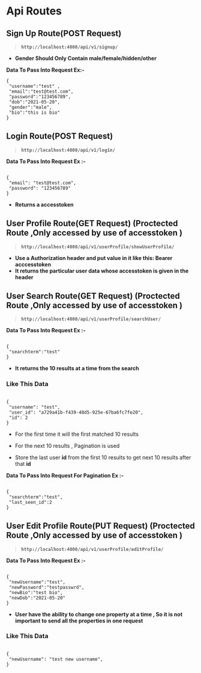# Api Routes

## Sign Up Route(POST Request)

> **`http://localhost:4000/api/v1/signup/`**

- **Gender Should Only Contain male/female/hidden/other**

**Data To Pass Into Request
Ex:-**

    {
     "username":"test" ,
     "email":"test@test.com",
     "password":"123456789",
     "dob":"2021-05-20",
     "gender":"male",
     "bio":"this is bio"
    }

## Login Route(POST Request)

> **`http://localhost:4000/api/v1/login/`**

**Data To Pass Into Request
Ex :-**

```

{
 "email": "test@test.com",
 "password": "123456789"
}

```

>

- **Returns a accesstoken**

## User Profile Route(GET Request) (Proctected Route ,Only accessed by use of accesstoken )

> **`http://localhost:4000/api/v1/userProfile/showUserProfile/`**

- **Use a Authorization header and put value in it like this: Bearer
  acccesstoken**
- **It returns the particular user data whose accesstoken is given in the
  header**

## User Search Route(GET Request) (Proctected Route ,Only accessed by use of accesstoken )

> **`http://localhost:4000/api/v1/userProfile/searchUser/`**

**Data To Pass Into Request
Ex :-**

```

{
 "searchterm":"test"
}

```

- **It returns the 10 results at a time from the search**

### **Like This Data**

```

{
 "username": "test",
 "user_id": "a729a41b-f439-48d5-925e-67ba6fc7fe20",
 "id": 2
}

```

- For the first time it will the first matched 10 results

- For the next 10 results , Pagination is used

- Store the last user **id** from the first 10 results to get next 10 results after that **id**

**Data To Pass Into Request For Pagination
Ex :-**

```

{
 "searchterm":"test",
 "last_seen_id":2
}

```

## User Edit Profile Route(PUT Request) (Proctected Route ,Only accessed by use of accesstoken )

> **`http://localhost:4000/api/v1/userProfile/editProfile/`**

**Data To Pass Into Request
Ex :-**

```

{
 "newUsername":"test",
 "newPassword":"testpasswrd",
 "newBio":"test bio",
 "newDob":"2021-05-20"
}

```

- **User have the ability to change one property at a time , So it is not important to send all the properties in one request**

### **Like This Data**

```

{
 "newUsername": "test new username",
}

```
